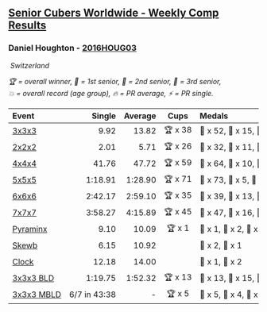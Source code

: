 <style>table {white-space: nowrap;}</style>
<link rel="stylesheet" type="text/css" href="/scw-comp/css/flags.css" />

## [Senior Cubers Worldwide - Weekly Comp Results](/scw-comp/results/)
### Daniel Houghton - [2016HOUG03](https://www.worldcubeassociation.org/persons/2016HOUG03)

<i class="flag flag-CH" />&nbsp;Switzerland

<span style="white-space: nowrap;">🏆 = overall winner</span>, <span style="white-space: nowrap;">🥇 = 1st senior</span>, <span style="white-space: nowrap;">🥈 = 2nd senior</span>, <span style="white-space: nowrap;">🥉 = 3rd senior</span>, <span style="white-space: nowrap;">💥 = overall record (age group)</span>, <span style="white-space: nowrap;">🔥 = PR average</span>, <span style="white-space: nowrap;">⚡ = PR single</span>.

| Event | Single | Average | Cups | Medals | Achievements|
| :-- | --: | --: | :--: | :-- | :-- |
| [3x3x3](333.md) | 9.92 | 13.82 | 🏆 x 38 | 🥇 x 52, 🥈 x 15, 🥉 x 7 | 🔥 x 9, ⚡ x 7 |
| [2x2x2](222.md) | 2.01 | 5.71 | 🏆 x 26 | 🥇 x 32, 🥈 x 11, 🥉 x 7 | 🔥 x 4, ⚡ x 6 |
| [4x4x4](444.md) | 41.76 | 47.72 | 🏆 x 59 | 🥇 x 64, 🥈 x 10, 🥉 x 3 | 💥 x 1, 🔥 x 7, ⚡ x 5 |
| [5x5x5](555.md) | 1:18.91 | 1:28.90 | 🏆 x 71 | 🥇 x 73, 🥈 x 5, 🥉 x 1 | 💥 x 3, 🔥 x 10, ⚡ x 8 |
| [6x6x6](666.md) | 2:42.17 | 2:59.10 | 🏆 x 35 | 🥇 x 39, 🥈 x 13, 🥉 x 18 | 🔥 x 10, ⚡ x 12 |
| [7x7x7](777.md) | 3:58.27 | 4:15.89 | 🏆 x 45 | 🥇 x 47, 🥈 x 16, 🥉 x 7 | 💥 x 2, 🔥 x 14, ⚡ x 11 |
| [Pyraminx](pyram.md) | 9.10 | 10.09 | 🏆 x 1 | 🥇 x 1, 🥈 x 2, 🥉 x 5 | 🔥 x 6, ⚡ x 8 |
| [Skewb](skewb.md) | 6.15 | 10.92 |  | 🥈 x 2, 🥉 x 1 | 🔥 x 3, ⚡ x 4 |
| [Clock](clock.md) | 12.18 | 14.00 |  | 🥈 x 1, 🥉 x 2 | 🔥 x 6, ⚡ x 7 |
| [3x3x3 BLD](333bf.md) | 1:19.75 | 1:52.32 | 🏆 x 13 | 🥇 x 13, 🥈 x 15, 🥉 x 11 | 🔥 x 5, ⚡ x 12 |
| [3x3x3 MBLD](333mbf.md) | 6/7 in 43:38 | - | 🏆 x 5 | 🥇 x 5, 🥈 x 4, 🥉 x 2 | ⚡ x 7 |

<!-- Global site tag (gtag.js) - Google Analytics -->
<script async src="https://www.googletagmanager.com/gtag/js?id=UA-86348435-3"></script>
<script>window.dataLayer = window.dataLayer || []; function gtag() {dataLayer.push(arguments);} gtag('js', new Date()); gtag('config', 'UA-86348435-3');</script>
